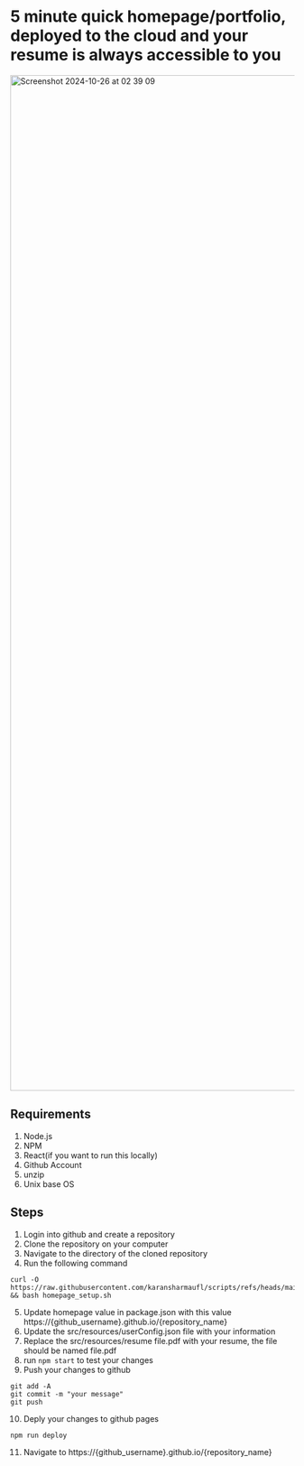# 5 minute quick homepage/portfolio, deployed to the cloud and your resume is always accessible to you
<img width="1800" alt="Screenshot 2024-10-26 at 02 39 09" src="https://github.com/user-attachments/assets/c40050f6-780b-4af0-8598-93deb0f7f373">

## Requirements
1. Node.js
2. NPM
3. React(if you want to run this locally)
4. Github Account
5. unzip
6. Unix base OS


## Steps
1. Login into github and create a repository 
2. Clone the repository on your computer
3. Navigate to the directory of the cloned repository
4. Run the following command
```
curl -O https://raw.githubusercontent.com/karansharmaufl/scripts/refs/heads/main/setup/homepage_setup.sh && bash homepage_setup.sh 
```
5. Update homepage value in package.json with this value 
https://{github_username}.github.io/{repository_name}
6. Update the src/resources/userConfig.json file with your information
7. Replace the src/resources/resume file.pdf with your resume, the file should be named file.pdf
8. run ```npm start``` to test your changes
9. Push your changes to github
```
git add -A
git commit -m "your message"
git push
```
10. Deply your changes to github pages 
```
npm run deploy
```
11. Navigate to https://{github_username}.github.io/{repository_name}
